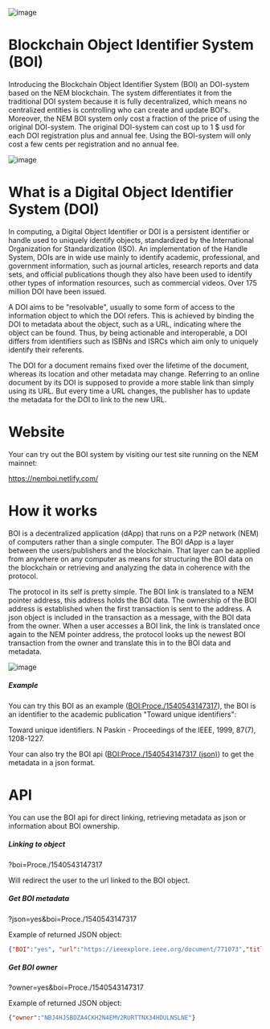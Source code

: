 ![image](https://i.imgur.com/oH1sSSg.png)

# Blockchain Object Identifier System (BOI)
Introducing the Blockchain Object Identifier System (BOI) an DOI-system based on the NEM blockchain. The system differentiates it from the traditional DOI system because it is fully decentralized, which means no centralized entities is controlling who can create and update BOI's. Moreover, the NEM BOI system only cost a fraction of the price of using the original DOI-system. The original DOI-system can cost up to 1 $ usd for each DOI registration plus and annual fee. Using the BOI-system will only cost a few cents per registration and no annual fee.

![image](https://i.imgur.com/5J86nl7.png)


# What is a Digital Object Identifier System (DOI)
In computing, a Digital Object Identifier or DOI is a persistent identifier or handle used to uniquely identify objects, standardized by the International Organization for Standardization (ISO). An implementation of the Handle System, DOIs are in wide use mainly to identify academic, professional, and government information, such as journal articles, research reports and data sets, and official publications though they also have been used to identify other types of information resources, such as commercial videos. Over 175 million DOI have been issued.

A DOI aims to be "resolvable", usually to some form of access to the information object to which the DOI refers. This is achieved by binding the DOI to metadata about the object, such as a URL, indicating where the object can be found. Thus, by being actionable and interoperable, a DOI differs from identifiers such as ISBNs and ISRCs which aim only to uniquely identify their referents.

The DOI for a document remains fixed over the lifetime of the document, whereas its location and other metadata may change. Referring to an online document by its DOI is supposed to provide a more stable link than simply using its URL. But every time a URL changes, the publisher has to update the metadata for the DOI to link to the new URL.

# Website

Your can try out the BOI system by visiting our test site running on the NEM mainnet:

https://nemboi.netlify.com/

# How it works

BOI is a decentralized application (dApp) that runs on a P2P network (NEM) of computers rather than a single computer. The BOI dApp is a layer between the users/publishers and the blockchain. That layer can be applied from anywhere on any computer as means for structuring the BOI data on the blockchain or retrieving and analyzing the data in coherence with the protocol.

The protocol in its self is pretty simple.  The BOI link is translated to a NEM pointer address, this address holds the BOI data. The ownership of the BOI address is established when the first transaction is sent to the address. A json object is included in the transaction as a message, with the BOI data from the owner. When a user accesses a BOI link, the link is translated once again to the NEM pointer address, the protocol looks up the newest BOI transaction from the owner and translate this in to the BOI data and metadata. 


![image](https://i.imgur.com/Ld4R6TJ.png)

##### Example

You can try this BOI as an example ([BOI:Proce./1540543147317](https://nemboi.netlify.com/?boi=Proce./1540543147317)), the BOI is an identifier to the academic publication "Toward unique identifiers":
 

Toward unique identifiers. N Paskin - Proceedings of the IEEE, 1999, 87(7), 1208-1227.

Your can also try the BOI api ([BOI:Proce./1540543147317 (json)](https://nemboi.netlify.com/?json=yes&boi=Proce./1540543147317)) to get the metadata in a json format.


# API
You can use the BOI api for direct linking, retrieving metadata as json or information about BOI ownership. 

##### Linking to object
?boi=Proce./1540543147317

Will redirect the user to the url linked to the BOI object.

##### Get BOI metadata 
?json=yes&boi=Proce./1540543147317

Example of returned JSON object: 
```json
{"BOI":"yes", "url":"https://ieeexplore.ieee.org/document/771073","title":"Toward unique identifiers","authors":"N. Paskin et al.","publisher":"Proceedings of the IEEE","year":"1999","vol":"87","issue":"7","pages":"1208 - 1227" }
``` 
##### Get BOI owner 
?owner=yes&boi=Proce./1540543147317

Example of returned JSON object: 
```json
{"owner":"NBJ4HJSBDZA4CKH2N4EMV2RURTTNX34HDULNSLNE"}
``` 
